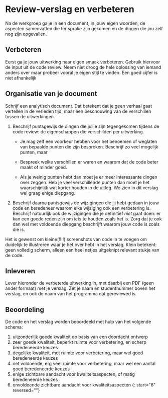 # Review-verslag en verbeteren

Na de werkgroep ga je in een document, in jouw eigen woorden, de aspecten samenvatten die ter sprake zijn gekomen en de dingen die jou zelf nog zijn opgevallen.

## Verbeteren

Eerst ga je jouw uitwerking naar eigen smaak verbeteren. Gebruik hiervoor de input uit de code review. Neem niet droog de hele oplossing van iemand anders over maar probeer vooral je eigen stijl te vinden. Een goed cijfer is niet afhankelijk 

## Organisatie van je document

Schrijf een analytisch document. Dat betekent dat je geen verhaal gaat vertellen in de verleden tijd, maar een beschouwing van de verschillen tussen de uitwerkingen.

1. Beschrijf puntsgewijs de dingen die jullie zijn tegengekomen tijdens de code review: de eigenschappen die verschilden per uitwerking.

    - Je mag zelf een voorkeur hebben voor het benoemen of weglaten van bepaalde punten die zijn besproken. Beschrijf zo veel mogelijk punten, maar

    - Bespreek welke verschillen er waren en waarom dat de code beter maakt of minder goed.

    - Als je weinig punten hebt dan moet je er meer interessante dingen over zeggen. Heb je veel verschillende punten dan moet je het waarschijnlijk wat korter houden in de uitleg. We zien in dit verslag wel graag enige diepgang.

2. Beschrijf daarna puntsgewijs de wijzigingen die jij hebt gedaan in jouw code en beredeneer waarom elke wijziging ook een verbetering is. Beschrijf natuurlijk ook de wijzigingen die je definitief *niet* gaat doen: er kan een goede reden zijn om iets te houden zoals het is. Zorg dat je ook dan wel met voldoende diepgang beschrijft waarom jouw code is zoals die is.

Het is gewenst om kleine(!!!!) screenshots van code in te voegen om duidelijk te illustreren waar je het over hebt in het verslag. Klein betekent: geen volledig scherm, alleen een heel netjes uitgeknipt relevant stukje van de code.

## Inleveren

Lever hieronder de verbeterde uitwerking in, met daarbij een PDF (geen ander formaat) met je verslag. Zet je naam en studentnummer boven het verslag, en ook de naam van het programma dat gereviewed is.

## Beoordeling

De code en het verslag worden beoordeeld met hulp van het volgende schema:

1. uitzonderlijk goede kwaliteit op basis van een doordacht ontwerp
2. zeer goede kwaliteit, beperkt ruimte voor verbetering, en scherp beredeneerde keuzes
3. degelijke kwaliteit, met ruimte voor verbetering, maar wel goed beredeneerde keuzes
4. net voldoende, erg veel ruimte voor verbetering, maar wel een aantal goed beredeneerde keuzes
5. enige zichtbare aandacht voor kwaliteitsaspecten, of matig beredeneerde keuzes
6. onvoldoende zichtbare aandacht voor kwaliteitsaspecten
{: start="6" reversed=""}
